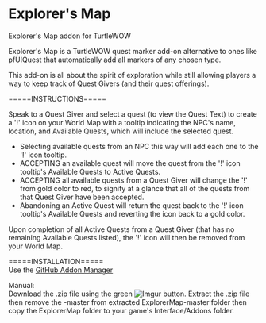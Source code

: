 # Explorer's Map
Explorer's Map addon for TurtleWOW


Explorer's Map is a TurtleWOW quest marker add-on alternative to ones like pfUIQuest that automatically add all markers of any chosen type.

This add-on is all about the spirit of exploration while still allowing players a way to keep track of Quest Givers (and their quest offerings).

=====INSTRUCTIONS=====

Speak to a Quest Giver and select a quest (to view the Quest Text) to create a '!' icon on your World Map with a tooltip indicating
the NPC's name, location, and Available Quests, which will include the selected quest.

  * Selecting available quests from an NPC this way will add each one to the '!' icon tooltip.
  * ACCEPTING an available quest will move the quest from the '!' icon tooltip's Available Quests to Active Quests.
  * ACCEPTING all available quests from a Quest Giver will change the '!' from gold color to red, to signify at a glance that all of the quests from that Quest Giver have been accepted.
  * Abandoning an Active Quest will return the quest back to the '!' icon tooltip's Available Quests and reverting the icon back to a gold color.

Upon completion of all Active Quests from a Quest Giver (that has no remaining Available Quests listed), the '!' icon will then be removed from your World Map.

=====INSTALLATION=====<br>
Use the [GitHub Addon Manager](https://turtle-wow.fandom.com/wiki/GitAddonsManager)

Manual:<br>
Download the .zip file using the green ![Imgur](https://imgur.com/kFIrpY3) button. Extract the .zip file then remove the -master from extracted ExplorerMap-master folder then copy the ExplorerMap
folder to your game's Interface/Addons folder.
